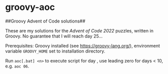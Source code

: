 # groovy-aoc
##Groovy Advent of Code solutions##

These are my solutions for the *Advent of Code 2022* puzzles, written in Groovy.
No guarantee that I will reach day 25...

Prerequisites: Groovy installed (see https://groovy-lang.org/), environment variable `GROOVY_HOME` set to installation directory.

Run `aoc[.bat] <n>` to execute script for day _<n>_, use leading zero for days < 10, e.g. `aoc 06`.